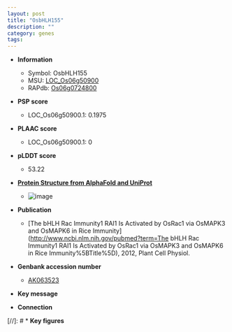 ```yaml
---
layout: post
title: "OsbHLH155"
description: ""
category: genes
tags: 
---
```


* **Information**  
    + Symbol: OsbHLH155  
    + MSU: [LOC_Os06g50900](http://rice.plantbiology.msu.edu/cgi-bin/ORF_infopage.cgi?orf=LOC_Os06g50900)  
    + RAPdb: [Os06g0724800](http://rapdb.dna.affrc.go.jp/viewer/gbrowse_details/irgsp1?name=Os06g0724800)  

* **PSP score**  
    + LOC_Os06g50900.1: 0.1975 

* **PLAAC score**  
    + LOC_Os06g50900.1: 0 

* **pLDDT score**
    + 53.22

* **[Protein Structure from AlphaFold and UniProt](https://www.uniprot.org/uniprotkb/Q5Z988/entry#structure)**
    + ![image](https://ricepsp.github.io/images/Q5/AF-Q5Z988-F1.png)

* **Publication**  
    + [The bHLH Rac Immunity1 RAI1 Is Activated by OsRac1 via OsMAPK3 and OsMAPK6 in Rice Immunity](http://www.ncbi.nlm.nih.gov/pubmed?term=The bHLH Rac Immunity1 RAI1 Is Activated by OsRac1 via OsMAPK3 and OsMAPK6 in Rice Immunity%5BTitle%5D), 2012, Plant Cell Physiol.

* **Genbank accession number**  
    + [AK063523](http://www.ncbi.nlm.nih.gov/nuccore/AK063523)

* **Key message**  

* **Connection**  

[//]: # * **Key figures**  



